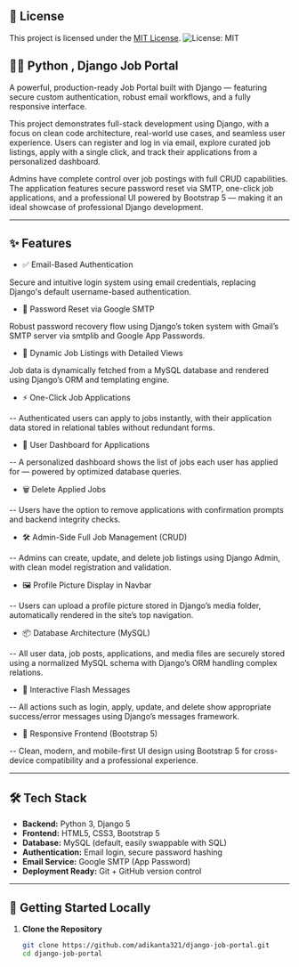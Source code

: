 
## 📄 License

This project is licensed under the [MIT License](LICENSE).
![License: MIT](https://img.shields.io/badge/License-MIT-yellow.svg)



## 🧑‍💼 Python , Django Job Portal

A powerful, production-ready Job Portal built with Django — featuring secure custom authentication, robust email workflows, and a fully responsive interface.

This project demonstrates full-stack development using Django, with a focus on clean code architecture, real-world use cases, and seamless user experience. Users can register and log in via email, explore curated job listings, apply with a single click, and track their applications from a personalized dashboard.

Admins have complete control over job postings with full CRUD capabilities. The application features secure password reset via SMTP, one-click job applications, and a professional UI powered by Bootstrap 5 — making it an ideal showcase of professional Django development.

---

## ✨ Features

- ✅ Email-Based Authentication

 Secure and intuitive login system using email credentials, replacing Django's default username-based authentication.

- 🔐 Password Reset via Google SMTP

 Robust password recovery flow using Django’s token system with Gmail’s SMTP server via smtplib and Google App Passwords.

- 📄 Dynamic Job Listings with Detailed Views

 Job data is dynamically fetched from a MySQL database and rendered using Django’s ORM and templating engine.

- ⚡ One-Click Job Applications

-- Authenticated users can apply to jobs instantly, with their application data stored in relational tables without redundant forms.

- 🧾 User Dashboard for Applications

-- A personalized dashboard shows the list of jobs each user has applied for — powered by optimized database queries.

- 🗑️ Delete Applied Jobs

-- Users have the option to remove applications with confirmation prompts and backend integrity checks.

- 🛠️ Admin-Side Full Job Management (CRUD)

-- Admins can create, update, and delete job listings using Django Admin, with clean model registration and validation.

- 🖼️ Profile Picture Display in Navbar

-- Users can upload a profile picture stored in Django’s media folder, automatically rendered in the site’s top navigation.

- 📦 Database Architecture (MySQL)

-- All user data, job posts, applications, and media files are securely stored using a normalized MySQL schema with Django’s ORM handling complex relations.

- 💬 Interactive Flash Messages

-- All actions such as login, apply, update, and delete show appropriate success/error messages using Django’s messages framework.

- 📱 Responsive Frontend (Bootstrap 5)

-- Clean, modern, and mobile-first UI design using Bootstrap 5 for cross-device compatibility and a professional experience.



---

## 🛠 Tech Stack

- **Backend:** Python 3, Django 5
- **Frontend:** HTML5, CSS3, Bootstrap 5
- **Database:** MySQL (default, easily swappable with SQL)
- **Authentication:** Email login, secure password hashing
- **Email Service:** Google SMTP (App Password)
- **Deployment Ready:** Git + GitHub version control

---

## 🚀 Getting Started Locally

1. **Clone the Repository**
   ```bash
   git clone https://github.com/adikanta321/django-job-portal.git
   cd django-job-portal
